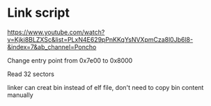# Link script

https://www.youtube.com/watch?v=Kjki8BLZXSc&list=PLxN4E629pPnKKqYsNVXpmCza8l0Jb6l8-&index=7&ab_channel=Poncho


Change entry point from 0x7e00 to 0x8000

Read 32 sectors

linker can creat bin instead of elf file, don't need to copy bin content manually

